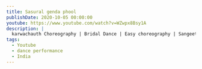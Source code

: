 ```yaml
---
title: Sasural genda phool
publishDate: 2020-10-05 00:00:00
youtube: https://www.youtube.com/watch?v=WZwpx8Bsy1A
description: |
  karwachauth Choreography | Bridal Dance | Easy choreography | Sangeet Dance | Bollywood Dance | Wedding dance | Bridesmaids Choreography
tags:
  - Youtube
  - dance performance
  - India
---
```

